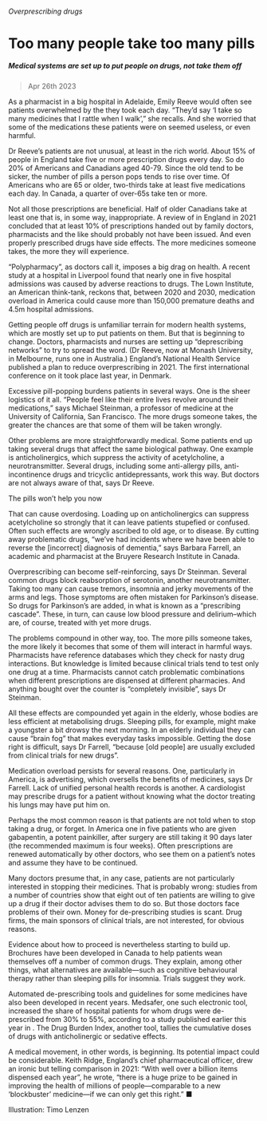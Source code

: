 ###### Overprescribing drugs
# Too many people take too many pills 
##### Medical systems are set up to put people on drugs, not take them off 
> Apr 26th 2023 


As a pharmacist in a big hospital in Adelaide, Emily Reeve would often see patients overwhelmed by the  they took each day. “They’d say ‘I take so many medicines that I rattle when I walk’,” she recalls. And she worried that some of the medications these patients were on seemed useless, or even harmful.
Dr Reeve’s patients are not unusual, at least in the rich world. About 15% of people in England take five or more prescription drugs every day. So do 20% of Americans and Canadians aged 40-79. Since the old tend to be sicker, the number of pills a person pops tends to rise over time. Of Americans who are 65 or older, two-thirds take at least five medications each day. In Canada, a quarter of over-65s take ten or more.
Not all those prescriptions are beneficial. Half of older Canadians take at least one that is, in some way, inappropriate. A review of  in England in 2021 concluded that at least 10% of prescriptions handed out by family doctors, pharmacists and the like should probably not have been issued. And even properly prescribed drugs have side effects. The more medicines someone takes, the more they will experience. 
“Polypharmacy”, as doctors call it, imposes a big drag on health. A recent study at a hospital in Liverpool found that nearly one in five hospital admissions was caused by adverse reactions to drugs. The Lown Institute, an American think-tank, reckons that, between 2020 and 2030, medication overload in America could cause more than 150,000 premature deaths and 4.5m hospital admissions.
Getting people off drugs is unfamiliar terrain for modern health systems, which are mostly set up to put patients on them. But that is beginning to change. Doctors, pharmacists and nurses are setting up “deprescribing networks” to try to spread the word. (Dr Reeve, now at Monash University, in Melbourne, runs one in Australia.) England’s National Health Service published a plan to reduce overprescribing in 2021. The first international conference on it took place last year, in Denmark. 
Excessive pill-popping burdens patients in several ways. One is the sheer logistics of it all. “People feel like their entire lives revolve around their medications,” says Michael Steinman, a professor of medicine at the University of California, San Francisco. The more drugs someone takes, the greater the chances are that some of them will be taken wrongly. 
Other problems are more straightforwardly medical. Some patients end up taking several drugs that affect the same biological pathway. One example is anticholinergics, which suppress the activity of acetylcholine, a neurotransmitter. Several drugs, including some anti-allergy pills, anti-incontinence drugs and tricyclic antidepressants, work this way. But doctors are not always aware of that, says Dr Reeve. 
The pills won’t help you now
That can cause overdosing. Loading up on anticholinergics can suppress acetylcholine so strongly that it can leave patients stupefied or confused. Often such effects are wrongly ascribed to old age, or to disease. By cutting away problematic drugs, “we’ve had incidents where we have been able to reverse the [incorrect] diagnosis of dementia,” says Barbara Farrell, an academic and pharmacist at the Bruyere Research Institute in Canada.
Overprescribing can become self-reinforcing, says Dr Steinman. Several common drugs block reabsorption of serotonin, another neurotransmitter. Taking too many can cause tremors, insomnia and jerky movements of the arms and legs. Those symptoms are often mistaken for Parkinson’s disease. So drugs for Parkinson’s are added, in what is known as a “prescribing cascade”. These, in turn, can cause low blood pressure and delirium–which are, of course, treated with yet more drugs.
The problems compound in other way, too. The more pills someone takes, the more likely it becomes that some of them will interact in harmful ways. Pharmacists have reference databases which they check for nasty drug interactions. But knowledge is limited because clinical trials tend to test only one drug at a time. Pharmacists cannot catch problematic combinations when different prescriptions are dispensed at different pharmacies. And anything bought over the counter is “completely invisible”, says Dr Steinman. 
All these effects are compounded yet again in the elderly, whose bodies are less efficient at metabolising drugs. Sleeping pills, for example, might make a youngster a bit drowsy the next morning. In an elderly individual they can cause “brain fog” that makes everyday tasks impossible. Getting the dose right is difficult, says Dr Farrell, “because [old people] are usually excluded from clinical trials for new drugs”.
Medication overload persists for several reasons. One, particularly in America, is advertising, which oversells the benefits of medicines, says Dr Farrell. Lack of unified personal health records is another. A cardiologist may prescribe drugs for a patient without knowing what the doctor treating his lungs may have put him on. 
Perhaps the most common reason is that patients are not told when to stop taking a drug, or forget. In America one in five patients who are given gabapentin, a potent painkiller, after surgery are still taking it 90 days later (the recommended maximum is four weeks). Often prescriptions are renewed automatically by other doctors, who see them on a patient’s notes and assume they have to be continued.
Many doctors presume that, in any case, patients are not particularly interested in stopping their medicines. That is probably wrong: studies from a number of countries show that eight out of ten patients are willing to give up a drug if their doctor advises them to do so. But those doctors face problems of their own. Money for de-prescribing studies is scant. Drug firms, the main sponsors of clinical trials, are not interested, for obvious reasons. 
Evidence about how to proceed is nevertheless starting to build up. Brochures have been developed in Canada to help patients wean themselves off a number of common drugs. They explain, among other things, what alternatives are available—such as cognitive behavioural therapy rather than sleeping pills for insomnia. Trials suggest they work. 
Automated de-prescribing tools and guidelines for some medicines have also been developed in recent years. Medsafer, one such electronic tool, increased the share of hospital patients for whom drugs were de-prescribed from 30% to 55%, according to a study published earlier this year in . The Drug Burden Index, another tool, tallies the cumulative doses of drugs with anticholinergic or sedative effects. 
A medical movement, in other words, is beginning. Its potential impact could be considerable. Keith Ridge, England’s chief pharmaceutical officer, drew an ironic but telling comparison in 2021: “With well over a billion items dispensed each year”, he wrote, “there is a huge prize to be gained in improving the health of millions of people—comparable to a new ‘blockbuster’ medicine—if we can only get this right.” ■
Illustration: Timo Lenzen

